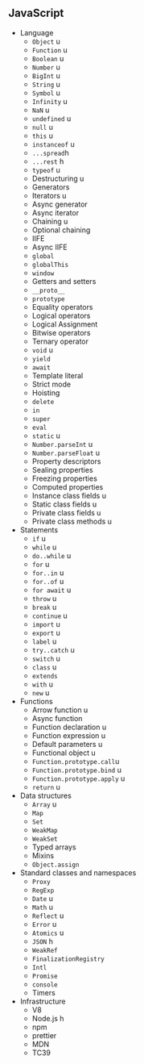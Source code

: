## JavaScript

- Language
  - `Object`  u
  - `Function` u
  - `Boolean` u
  - `Number` u
  - `BigInt` u
  - `String` u
  - `Symbol` u
  - `Infinity` u
  - `NaN` u
  - `undefined` u
  - `null` u
  - `this` u
  - `instanceof` u
  - `...spread`h
  - `...rest` h
  - `typeof` u
  - Destructuring u
  - Generators
  - Iterators u
  - Async generator
  - Async iterator
  - Chaining u
  - Optional chaining 
  - IIFE
  - Async IIFE
  - `global`
  - `globalThis`
  - `window`
  - Getters and setters
  - `__proto__`
  - `prototype`
  - Equality operators
  - Logical operators
  - Logical Assignment
  - Bitwise operators
  - Ternary operator
  - `void` u 
  - `yield`
  - `await`
  - Template literal
  - Strict mode
  - Hoisting
  - `delete`
  - `in`
  - `super`
  - `eval`
  - `static` u
  - `Number.parseInt` u
  - `Number.parseFloat` u
  - Property descriptors
  - Sealing properties
  - Freezing properties
  - Computed properties 
  - Instance class fields u
  - Static class fields u
  - Private class fields u
  - Private class methods u
- Statements
  - `if` u
  - `while` u
  - `do..while` u 
  - `for` u
  - `for..in` u
  - `for..of` u
  - `for await` u
  - `throw` u
  - `break` u
  - `continue` u
  - `import` u
  - `export` u
  - `label` u
  - `try..catch` u
  - `switch` u
  - `class` u
  - `extends` 
  - `with` u
  - `new` u
- Functions
  - Arrow function u
  - Async function
  - Function declaration u
  - Function expression u
  - Default parameters u
  - Functional object u
  - `Function.prototype.call`u 
  - `Function.prototype.bind` u
  - `Function.prototype.apply` u
  - `return` u
- Data structures
  - `Array` u
  - `Map`
  - `Set` 
  - `WeakMap`
  - `WeakSet`
  - Typed arrays
  - Mixins
  - `Object.assign`
- Standard classes and namespaces
  - `Proxy`
  - `RegExp`
  - `Date` u
  - `Math` u
  - `Reflect` u
  - `Error` u
  - `Atomics` u
  - `JSON` h
  - `WeakRef`
  - `FinalizationRegistry`
  - `Intl`
  - `Promise`
  - `console`
  - Timers
- Infrastructure
  - V8
  - Node.js h
  - npm
  - prettier
  - MDN
  - TC39
